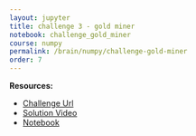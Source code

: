 ```yaml
---
layout: jupyter
title: challenge 3 - gold miner
notebook: challenge_gold_miner
course: numpy
permalink: /brain/numpy/challenge-gold-miner
order: 7
---
```


**Resources:**
- [Challenge Url](https://www.practiceprobs.com/problemsets/python-numpy/beginner/gold-miner/)
- [Solution Video](https://youtu.be/Xqy8tF2sIko?feature=shared)
- [Notebook](/assets/notebooks/challenge_gold_miner.ipynb)
